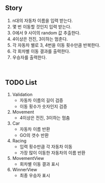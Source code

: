 ## Story
1. n대의 자동차 이름을 입력 받는다.
2. 몇 번 이동할 것인지 입력 받는다.
3. 0에서 9 사이의 random 값 추출한다.
4. 4이상은 전진, 3이하는 멈춘다.
5. 각 자동차 별로 3, 4번을 이동 횟수만큼 반복한다.
6. 각 회차별 이동 결과를 출력한다.
7. 우승자를 출력한다.

<br>

## TODO List
1. Validation
   * 자동차 이름의 길이 검증
   * 이동 횟수가 숫자인지 검증
2. Movement
   * 4이상은 전진, 3이하는 멈춤
3. Car
   * 자동차 이름 반환 
   * GO의 갯수 반환
4. Racing
   * 입력 횟수만큼 각 자동차 이동
   * 가장 많이 이동한 자동차의 이름 반환
5. MovementView
   * 회차별 이동 결과 표시
6. WinnerView
   * 최종 우승자 표시